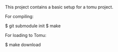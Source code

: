 This project contains a basic setup for a tomu project.

For compiling:

$ git submodule init
$ make

For loading to Tomu:

$ make download
